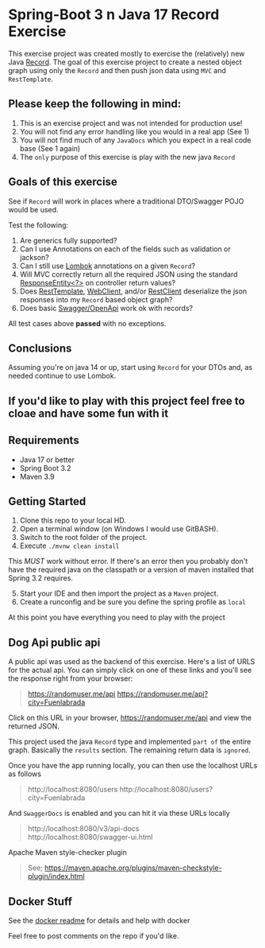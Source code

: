 # Spring-Boot 3 n Java 17 Record Exercise

This exercise project was created mostly to exercise the (relatively) new Java [Record](https://www.baeldung.com/java-record-keyword).  The goal of this exercise project to create a nested object graph using only the `Record`
and then push json data using `MVC` and `RestTemplate`. 

## Please keep the following in mind:  
1. This is an exercise project and was not intended for production use!
2. You will not find any error handling like you would in a real app (See 1)
3. You will not find much of any `JavaDocs` which you expect in a real code base (See 1 again)
4. The `only` purpose of this exercise is play with the new java `Record`


## Goals of this exercise  
See if `Record` will work in places where a traditional DTO/Swagger POJO would be used.

Test the following:  
1. Are generics fully supported?
2. Can I use Annotations on each of the fields such as validation or jackson?
3. Can I still use [Lombok](https://www.baeldung.com/intro-to-project-lombok) annotations on a given `Record`?
4. Will MVC correctly return all the required JSON using the standard [ResponseEntity<?>](https://www.baeldung.com/spring-response-entity) on controller return values?
5. Does [RestTemplate](https://www.baeldung.com/rest-template), [WebClient](https://www.baeldung.com/spring-5-webclient), and/or [RestClient](https://www.baeldung.com/spring-boot-restclient) deserialize the json responses into my `Record` based object graph?
6. Does basic [Swagger/OpenApi]([here](https://howtodoinjava.com/spring-boot/springdoc-openapi-rest-documentation/)) work ok with records?

All test cases above **passed** with no exceptions.  

## Conclusions  
Assuming you're on java 14 or up, start using `Record` for your DTOs and, as needed continue to use Lombok.

## If you'd like to play with this project feel free to cloae and have some fun with it

## Requirements
* Java 17 or better
* Spring Boot 3.2
* Maven 3.9

## Getting Started
1. Clone this repo to your local HD.
2. Open a terminal window (on Windows I would use GitBASH).
3. Switch to the root folder of the project.
4. Execute `./mvnw clean install`

This _MUST_ work without error.  If there's an error then you probably don't have the required java on the classpath or a version of maven installed that Spring 3.2 requires.

5. Start your IDE and then import the project as a `Maven` project.
6. Create a runconfig and be sure you define the spring profile as `local`

At this point you have everything you need to play with the project

## Dog Api public api  

A public api was used as the backend of this exercise.  Here's a list of URLS for the actual api.  You can simply click on one of these links and you'll see the response right from your browser:

> https://randomuser.me/api
> https://randomuser.me/api?city=Fuenlabrada

Click on this URL in your browser,  https://randomuser.me/api and view the returned JSON.

This project used the java `Record` type and implemented `part of` the entire graph.  Basically the `results` section.  The remaining return data is `ignored`.

Once you have the app running locally, you can then use the localhost URLs as follows  
> http://localhost:8080/users
> http://localhost:8080/users?city=Fuenlabrada

And `SwaggerDocs` is enabled and you can hit it via these URLs locally  
> http://localhost:8080/v3/api-docs  
> http://localhost:8080/swagger-ui.html

Apache Maven style-checker plugin
> See; https://maven.apache.org/plugins/maven-checkstyle-plugin/index.html

## Docker Stuff

See the [docker readme](docker-readme.md) for details and help with docker




Feel free to post comments on the repo if you'd like.


